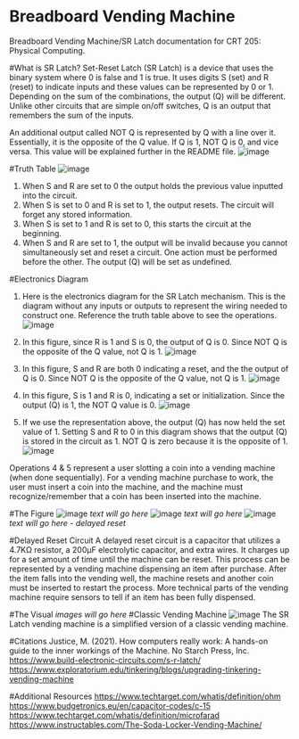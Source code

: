 # Breadboard Vending Machine
Breadboard Vending Machine/SR Latch documentation for CRT 205: Physical Computing.

#What is SR Latch?
Set-Reset Latch (SR Latch) is a device that uses the binary system where 0 is false and 1 is true. It uses digits S (set) and R (reset) to indicate inputs and these values can be represented by 0 or 1. Depending on the sum of the combinations, the output (Q) will be different. Unlike other circuits that are simple on/off switches, Q is an output that remembers the sum of the inputs.

An additional output called NOT Q is represented by Q with a line over it. Essentially, it is the opposite of the Q value. If Q is 1, NOT Q is 0, and vice versa. This value will be explained further in the README file.
![image](https://github.com/user-attachments/assets/bba6afc2-296f-4da7-9bba-6d7494af939c)

#Truth Table
![image](https://github.com/user-attachments/assets/35715a56-3a30-4ca8-9342-057e291b213f)
1. When S and R are set to 0 the output holds the previous value inputted into the circuit.
2. When S is set to 0 and R is set to 1, the output resets. The circuit will forget any stored information.
3. When S is set to 1 and R is set to 0, this starts the circuit at the beginning.
4. When S and R are set to 1, the output will be invalid because you cannot simultaneously set and reset a circuit. One action must be performed before the other. The output (Q) will be set as undefined.

#Electronics Diagram
1. Here is the electronics diagram for the SR Latch mechanism. This is the diagram without any inputs or outputs to represent the wiring needed to construct one. Reference the truth table above to see the operations.
![image](https://github.com/user-attachments/assets/4cd79345-a8d2-4f81-9f68-6e5dd0e08a5e)

2. In this figure, since R is 1 and S is 0, the output of Q is 0. Since NOT Q is the opposite of the Q value, not Q is 1.
![image](https://github.com/user-attachments/assets/de7a5a45-6182-41f0-8908-b99fc7fbf510)

3. In this figure, S and R are both 0 indicating a reset, and the the output of Q is 0. Since NOT Q is the opposite of the Q value, not Q is 1.
![image](https://github.com/user-attachments/assets/c0bb5cee-b0ff-4558-9a16-37606e2637e6)

4. In this figure, S is 1 and R is 0, indicating a set or initialization. Since the output (Q) is 1, the NOT Q value is 0.
![image](https://github.com/user-attachments/assets/ef127a15-b315-4dec-845e-b755e630d998)

5. If we use the representation above, the output (Q) has now held the set value of 1. Setting S and R to 0 in this diagram shows that the output (Q) is stored in the circuit as 1. NOT Q is zero because it is the opposite of 1.
![image](https://github.com/user-attachments/assets/23e5e1aa-cdb3-4643-8bd4-dd97dcb2107a)

Operations 4 & 5 represent a user slotting a coin into a vending machine (when done sequentially). For a vending machine purchase to work, the user must insert a coin into the machine, and the machine must recognize/remember that a coin has been inserted into the machine.

#The Figure
![image](https://github.com/user-attachments/assets/76261c3f-e942-4eca-bfa9-7c96b400c132)
*text will go here*
![image](https://github.com/user-attachments/assets/c1c164f4-b11c-41ff-9189-37c69a577dc0)
*text will go here*
![image](https://github.com/user-attachments/assets/2cb1e12e-cf18-4fe8-aca5-607d8a62eddd)
*text will go here - delayed reset*

#Delayed Reset Circuit
A delayed reset circuit is a capacitor that utilizes a 4.7KΩ resistor, a 200µF electrolytic capacitor, and extra wires. It charges up for a set amount of time until the machine can be reset. This process can be represented by a vending machine dispensing an item after purchase. After the item falls into the vending well, the machine resets and another coin must be inserted to restart the process. More technical parts of the vending machine require sensors to tell if an item has been fully dispensed.


#The Visual
*images will go here*
#Classic Vending Machine
![image](https://github.com/user-attachments/assets/78219630-a38a-4adc-9ac3-fe9e1304adc5)
The SR Latch vending machine is a simplified version of a classic vending machine. 


#Citations
Justice, M. (2021). How computers really work: A hands-on guide to the inner workings of the Machine. No Starch Press, Inc.
https://www.build-electronic-circuits.com/s-r-latch/
https://www.exploratorium.edu/tinkering/blogs/upgrading-tinkering-vending-machine

#Additional Resources
https://www.techtarget.com/whatis/definition/ohm
https://www.budgetronics.eu/en/capacitor-codes/c-15
https://www.techtarget.com/whatis/definition/microfarad
https://www.instructables.com/The-Soda-Locker-Vending-Machine/

